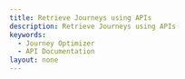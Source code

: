 ```yaml
---
title: Retrieve Journeys using APIs
description: Retrieve Journeys using APIs
keywords: 
  - Journey Optimizer
  - API Documentation
layout: none
---
```


<RedoclyAPIBlock src="/journey-optimizer-apis/journey-retrieve.yaml"/>
